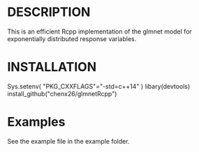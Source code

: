 # DESCRIPTION
This is an efficient Rcpp implementation of the glmnet model for exponentially distributed response variables.

# INSTALLATION
Sys.setenv( "PKG_CXXFLAGS"="-std=c++14" )
libary(devtools)
install_github("chenx26/glmnetRcpp")

# Examples
See the example file in the example folder.

